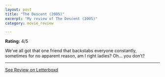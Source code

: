 ```yaml
---
layout: post
title: "The Descent (2005)"
excerpt: "My review of The Descent (2005)"
category: movie_review

---
```


**Rating:** 4/5

We’ve all got that one friend that backstabs everyone constantly, sometimes for no apparent reason, am I right ladies? Oh… you don’t?

<hr>

[See Review on Letterboxd](https://boxd.it/3pdUZp)
